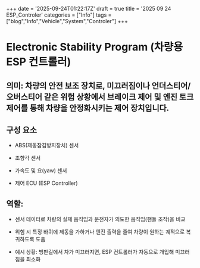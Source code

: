 +++
date = '2025-09-24T01:22:17Z'
draft = true
title = '2025 09 24 ESP_Controler'
categories = ["Info"]
tags = ["blog","Info","Vehicle","System","Controler"]
+++

# Electronic Stability Program (차량용 ESP 컨트롤러)

## 의미: 차량의 안전 보조 장치로, 미끄러짐이나 언더스티어/오버스티어 같은 위험 상황에서 브레이크 제어 및 엔진 토크 제어를 통해 차량을 안정화시키는 제어 장치입니다.

## 구성 요소

- ABS(제동잠김방지장치) 센서

- 조향각 센서

- 가속도 및 요(yaw) 센서

- 제어 ECU (ESP Controller)

## 역할:

- 센서 데이터로 차량의 실제 움직임과 운전자가 의도한 움직임(핸들 조작)을 비교

- 위험 시 특정 바퀴에 제동을 가하거나 엔진 출력을 줄여 차량이 원하는 궤적으로 복귀하도록 도움

- 예시 상황: 빙판길에서 차가 미끄러지면, ESP 컨트롤러가 자동으로 개입해 미끄러짐을 최소화

